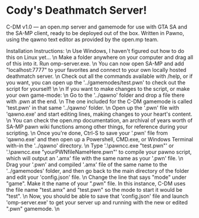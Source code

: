 # Cody's Deathmatch Server!
C-DM v1.0 — an open.mp server and gamemode for use with GTA SA and the SA-MP client, ready to be deployed out of the box. Written in Pawno, using the qawno text editor as provided by the open.mp team.

Installation Instructions: \n
Use Windows, I haven't figured out how to do this on Linux yet... \n
Make a folder anywhere on your computer and drag all of this into it. Run omp-server.exe. \n
You can now open SA-MP and add "localhost:7777" to your favorites and connect to your own locally hosted deathmatch server. \n
Check out all the commands available with /help, or if you want, you can open up the '../gamemodes/test.pwn' to check out the script for yourself! \n
 \n
If you want to make changes to the script, or make your own game-mode: \n
Go to the '../qawno' folder and drop a file there with .pwn at the end. \n
The one included for the C-DM gamemode is called 'test.pwn' in that same '../qawno' folder. \n
Open up the '.pwn' file with 'qawno.exe' and start editing lines, making changes to your heart's content. \n
You can check the open.mp documentation, an archival of years worth of SA-MP pawn wiki functions among other things, for reference during your scripting. \n
Once you're done, Ctrl-S to save your '.pwn' file from 'qawno.exe' and then open up a Powershell, CMD.exe, or Windows Terminal with-in the '../qawno' directory. \n
Type '.\pawncc.exe "test.pwn"' or '.\pawncc.exe "yourPWNfileNameHere.pwn"' to compile your pawno script, which will output an '.amx' file with the same name as your '.pwn' file. \n
Drag your '.pwn' and compiled '.amx' file of the same name to the '../gamemodes' folder, and then go back to the main directory of the folder and edit your 'config.json' file. \n
Change the line that says "mode" under "game". Make it the name of your ".pwn" file. In this instance, C-DM uses the file name "test.amx" and "test.pwn" so the mode to start it would be "test". \n
Now, you should be able to save that 'config.json' file and launch 'omp-server.exe' to get your server up and running with the new or edited ".pwn" gamemode. \n
